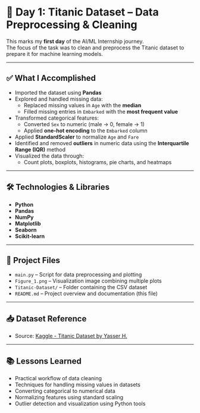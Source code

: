 # 🚢 Day 1: Titanic Dataset – Data Preprocessing & Cleaning

This marks my **first day** of the AI/ML Internship journey.  
The focus of the task was to clean and preprocess the Titanic dataset to prepare it for machine learning models.

---

## ✅ What I Accomplished

- Imported the dataset using **Pandas**
- Explored and handled missing data:  
  - Replaced missing values in `Age` with the **median**  
  - Filled missing entries in `Embarked` with the **most frequent value**
- Transformed categorical features:  
  - Converted `Sex` to numeric (male → 0, female → 1)  
  - Applied **one-hot encoding** to the `Embarked` column  
- Applied **StandardScaler** to normalize `Age` and `Fare`
- Identified and removed **outliers** in numeric data using the **Interquartile Range (IQR)** method
- Visualized the data through:  
  - Count plots, boxplots, histograms, pie charts, and heatmaps

---

## 🛠 Technologies & Libraries

- **Python**  
- **Pandas**  
- **NumPy**  
- **Matplotlib**  
- **Seaborn**  
- **Scikit-learn**

---

## 📁 Project Files

- `main.py` – Script for data preprocessing and plotting  
- `Figure_1.png` – Visualization image combining multiple plots  
- `Titanic-Dataset/` – Folder containing the CSV dataset  
- `README.md` – Project overview and documentation (this file)

---

## 📥 Dataset Reference

- Source: [Kaggle - Titanic Dataset by Yasser H.](https://www.kaggle.com/datasets/yasserh/titanic-dataset)

---

## 📚 Lessons Learned

- Practical workflow of data cleaning  
- Techniques for handling missing values in datasets  
- Converting categorical to numerical data  
- Normalizing features using standard scaling  
- Outlier detection and visualization using Python tools
